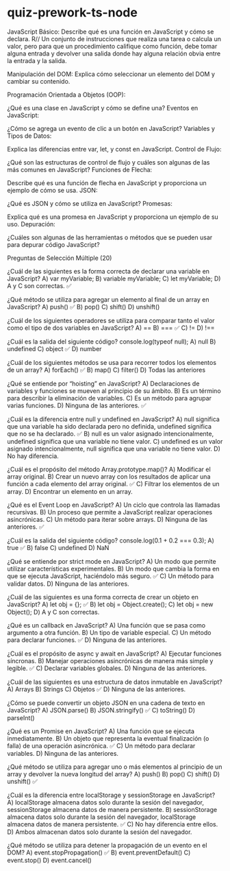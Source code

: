 # quiz-prework-ts-node
JavaScript Básico:
Describe qué es una función en JavaScript y cómo se declara.
R// Un conjunto de instrucciones que realiza una tarea o calcula un valor, pero para que un procedimiento califique como función, 
debe tomar alguna entrada y devolver una salida donde hay alguna relación obvia entre la entrada y la salida.

Manipulación del DOM:
Explica cómo seleccionar un elemento del DOM y cambiar su contenido.

Programación Orientada a Objetos (OOP):

¿Qué es una clase en JavaScript y cómo se define una?
Eventos en JavaScript:

¿Cómo se agrega un evento de clic a un botón en JavaScript?
Variables y Tipos de Datos:

Explica las diferencias entre var, let, y const en JavaScript.
Control de Flujo:

¿Qué son las estructuras de control de flujo y cuáles son algunas de las más comunes en JavaScript?
Funciones de Flecha:

Describe qué es una función de flecha en JavaScript y proporciona un ejemplo de cómo se usa.
JSON:

¿Qué es JSON y cómo se utiliza en JavaScript?
Promesas:

Explica qué es una promesa en JavaScript y proporciona un ejemplo de su uso.
Depuración:

¿Cuáles son algunas de las herramientas o métodos que se pueden usar para depurar código JavaScript?

Preguntas de Selección Múltiple (20)

¿Cuál de las siguientes es la forma correcta de declarar una variable en JavaScript?
A) var myVariable;
B) variable myVariable;
C) let myVariable;
D) A y C son correctas. ✅

¿Qué método se utiliza para agregar un elemento al final de un array en JavaScript?
A) push() ✅
B) pop()
C) shift()
D) unshift() 

¿Cuál de los siguientes operadores se utiliza para comparar tanto el valor como el tipo de dos variables en JavaScript?
A) ==
B) === ✅
C) !=
D) !==

¿Cuál es la salida del siguiente código?
console.log(typeof null);
A) null
B) undefined
C) object ✅
D) number

¿Cuál de los siguientes métodos se usa para recorrer todos los elementos de un array?
A) forEach() ✅
B) map()
C) filter()
D) Todas las anteriores

¿Qué se entiende por “hoisting” en JavaScript?
A) Declaraciones de variables y funciones se mueven al principio de su ámbito.
B) Es un término para describir la eliminación de variables.
C) Es un método para agrupar varias funciones.
D) Ninguna de las anteriores. ✅

¿Cuál es la diferencia entre null y undefined en JavaScript?
A) null significa que una variable ha sido declarada pero no definida, undefined significa que no se ha declarado. ✅
B) null es un valor asignado intencionalmente, undefined significa que una variable no tiene valor.
C) undefined es un valor asignado intencionalmente, null significa que una variable no tiene valor.
D) No hay diferencia.

¿Cuál es el propósito del método Array.prototype.map()?
A) Modificar el array original.
B) Crear un nuevo array con los resultados de aplicar una función a cada elemento del array original. ✅
C) Filtrar los elementos de un array.
D) Encontrar un elemento en un array.

¿Qué es el Event Loop en JavaScript?
A) Un ciclo que controla las llamadas recursivas.
B) Un proceso que permite a JavaScript realizar operaciones asincrónicas.
C) Un método para iterar sobre arrays.
D) Ninguna de las anteriores. ✅

¿Cuál es la salida del siguiente código?
console.log(0.1 + 0.2 === 0.3);
A) true ✅
B) false
C) undefined
D) NaN

¿Qué se entiende por strict mode en JavaScript?
A) Un modo que permite utilizar características experimentales.
B) Un modo que cambia la forma en que se ejecuta JavaScript, haciéndolo más seguro. ✅
C) Un método para validar datos.
D) Ninguna de las anteriores.

¿Cuál de las siguientes es una forma correcta de crear un objeto en JavaScript?
A) let obj = {}; ✅
B) let obj = Object.create();
C) let obj = new Object();
D) A y C son correctas.

¿Qué es un callback en JavaScript?
A) Una función que se pasa como argumento a otra función.
B) Un tipo de variable especial.
C) Un método para declarar funciones. ✅
D) Ninguna de las anteriores. 

¿Cuál es el propósito de async y await en JavaScript?
A) Ejecutar funciones síncronas.
B) Manejar operaciones asincrónicas de manera más simple y legible. ✅
C) Declarar variables globales.
D) Ninguna de las anteriores.

¿Cuál de las siguientes es una estructura de datos inmutable en JavaScript?
A) Arrays
B) Strings
C) Objetos ✅
D) Ninguna de las anteriores.

¿Cómo se puede convertir un objeto JSON en una cadena de texto en JavaScript?
A) JSON.parse()
B) JSON.stringify() ✅
C) toString()
D) parseInt()

¿Qué es un Promise en JavaScript?
A) Una función que se ejecuta inmediatamente.
B) Un objeto que representa la eventual finalización (o falla) de una operación asincrónica. ✅
C) Un método para declarar variables.
D) Ninguna de las anteriores.

¿Qué método se utiliza para agregar uno o más elementos al principio de un array y devolver la nueva longitud del array?
A) push()
B) pop()
C) shift()
D) unshift() ✅

¿Cuál es la diferencia entre localStorage y sessionStorage en JavaScript?
A) localStorage almacena datos solo durante la sesión del navegador, sessionStorage almacena datos de manera persistente.
B) sessionStorage almacena datos solo durante la sesión del navegador, localStorage almacena datos de manera persistente. ✅
C) No hay diferencia entre ellos.
D) Ambos almacenan datos solo durante la sesión del navegador.

¿Qué método se utiliza para detener la propagación de un evento en el DOM?
A) event.stopPropagation() ✅
B) event.preventDefault()
C) event.stop()
D) event.cancel()
